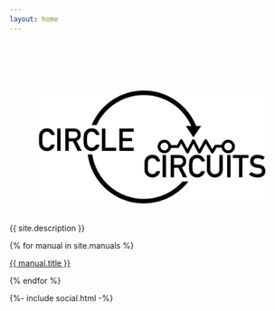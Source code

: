 ```yaml
---
layout: home
---
```


<div style="text-align: center; margin-top:20%;">
        <img src="assets/img/logo.png" width="80%" />
</div>
<br />
<p>{{ site.description }}</p>

{% for manual in site.manuals %}
<p>
    <a href="{{ manual.url }}">
      {{ manual.title }}
    </a>
</p>
{% endfor %}

{%- include social.html -%}